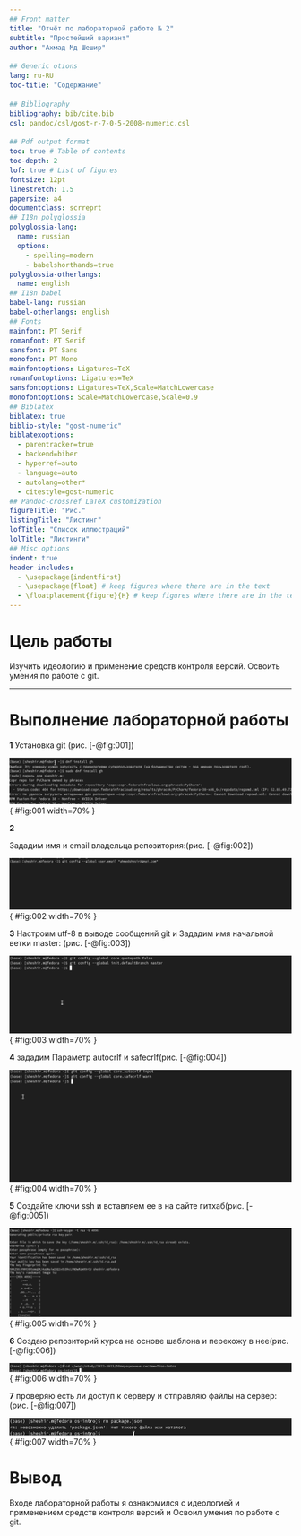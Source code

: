 ```yaml
---
## Front matter
title: "Отчёт по лабораторной работе № 2"
subtitle: "Простейший вариант"
author: "Ахмад Мд Шешир"

## Generic otions
lang: ru-RU
toc-title: "Содержание"

## Bibliography
bibliography: bib/cite.bib
csl: pandoc/csl/gost-r-7-0-5-2008-numeric.csl

## Pdf output format
toc: true # Table of contents
toc-depth: 2
lof: true # List of figures
fontsize: 12pt
linestretch: 1.5
papersize: a4
documentclass: scrreprt
## I18n polyglossia
polyglossia-lang:
  name: russian
  options:
	- spelling=modern
	- babelshorthands=true
polyglossia-otherlangs:
  name: english
## I18n babel
babel-lang: russian
babel-otherlangs: english
## Fonts
mainfont: PT Serif
romanfont: PT Serif
sansfont: PT Sans
monofont: PT Mono
mainfontoptions: Ligatures=TeX
romanfontoptions: Ligatures=TeX
sansfontoptions: Ligatures=TeX,Scale=MatchLowercase
monofontoptions: Scale=MatchLowercase,Scale=0.9
## Biblatex
biblatex: true
biblio-style: "gost-numeric"
biblatexoptions:
  - parentracker=true
  - backend=biber
  - hyperref=auto
  - language=auto
  - autolang=other*
  - citestyle=gost-numeric
## Pandoc-crossref LaTeX customization
figureTitle: "Рис."
listingTitle: "Листинг"
lofTitle: "Список иллюстраций"
lolTitle: "Листинги"
## Misc options
indent: true
header-includes:
  - \usepackage{indentfirst}
  - \usepackage{float} # keep figures where there are in the text
  - \floatplacement{figure}{H} # keep figures where there are in the text
---
```


# Цель работы

Изучить идеологию и применение средств контроля версий.
Освоить умения по работе с git.

***

# Выполнение лабораторной работы

 **1**
Установка git (рис. [-@fig:001])

![](image/1.png){  #fig:001 width=70%  }


 **2**

Зададим имя и email владельца репозитория:(рис. [-@fig:002])

![](image/2.png){  #fig:002 width=70%  }

 **3**
Настроим utf-8 в выводе сообщений git и Зададим имя начальной ветки master:
(рис. [-@fig:003])

![](image/3.png){ #fig:003 width=70% }

 **4**
зададим Параметр autocrlf и  safecrlf(рис. [-@fig:004])

![](image/4.png){ #fig:004 width=70% }

 **5**
Создайте ключи ssh и вставляем ее в на сайте гитхаб(рис. [-@fig:005])

![содержимое](image/5.png){ #fig:005 width=70% }

 **6**
Создаю репозиторий курса на основе шаблона и перехожу в нее(рис. [-@fig:006])

![Создание нового каталога](image/6.png){ #fig:006 width=70% }

 **7**
проверяю есть ли доступ к серверу и отправляю файлы на сервер:(рис. [-@fig:007])

![](image/7.png){ #fig:007 width=70% }


# Вывод

 Входе лабораторной работы я ознакомился с идеологией и применением средств контроля версий и Освоил умения по работе с git.
